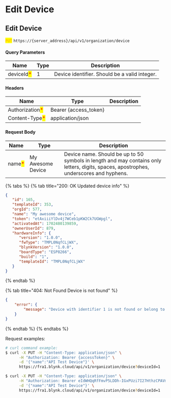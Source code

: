 # Edit Device

## Edit Device

<mark style="color:orange;">`PUT`</mark> `https://{server_address}/api/v1/organization/device`

#### Query Parameters

| Name                                       | Type | Description                                   |
| ------------------------------------------ | ---- | --------------------------------------------- |
| deviceId<mark style="color:red;">\*</mark> | 1    | Device identifier. Should be a valid integer. |

#### Headers

| Name                                            | Type                   | Description |
| ----------------------------------------------- | ---------------------- | ----------- |
| Authorization<mark style="color:red;">\*</mark> | Bearer {access\_token} |             |
| Content-Type<mark style="color:red;">\*</mark>  | application/json       |             |

#### Request Body

| Name                                   | Type              | Description                                                                                                                            |
| -------------------------------------- | ----------------- | -------------------------------------------------------------------------------------------------------------------------------------- |
| name<mark style="color:red;">\*</mark> | My Awesome Device | Device name. Should be up to 50 symbols in length and may contains only letters, digits, spaces, apostrophes, underscores and hyphens. |

{% tabs %}
{% tab title="200: OK Updated device info" %}
```json
{
   "id": 165,
   "templateId": 353,
   "orgId": 577,
   "name": "My awesome device",
   "token": "etAxiiiYlDv4j7WCeb1pKW2Ck7UGWpgl",
   "activatedAt": 1702480139859,
   "ownerUserId": 879,
   "hardwareInfo": {
      "version": "1.0.0",
      "fwType": "TMPL0NqfCLjWX",
      "blynkVersion": "1.0.0",
      "boardType": "ESP8266",
      "build": "1",
      "templateId": "TMPL0NqfCLjWX"
   }
}
```
{% endtab %}

{% tab title="404: Not Found Device is not found" %}
```json
{
    "error": {
        "message": "Device with identifier 1 is not found or belong to another organization."
    }
}
```
{% endtab %}
{% endtabs %}

Request examples:

```bash
# curl command example:
$ curl -X PUT -H "Content-Type: application/json" \
      -H "Authorization: Bearer {accessToken}" \
      -d '{"name":"API Test Device"}' \
      https://fra1.blynk.cloud/api/v1/organization/device?deviceId=1

$ curl -X PUT -H "Content-Type: application/json" \
      -H "Authorization: Bearer eIdWHQqRfFmvP5LDDh-IGxPUzi7I27HthzCPAVmS" \
      -d '{"name":"API Test Device"}' \
      https://fra1.blynk.cloud/api/v1/organization/device?deviceId=1
```
